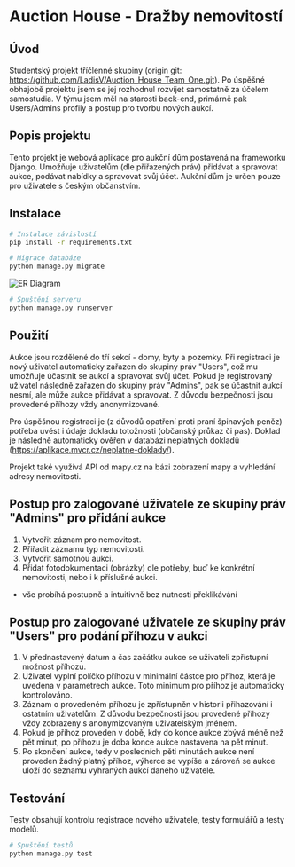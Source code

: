 # Auction House - Dražby nemovitostí

## Úvod
Studentský projekt tříčlenné skupiny (origin git: https://github.com/LadisV/Auction_House_Team_One.git). Po úspěšné obhajobě projektu jsem se jej rozhodnul rozvíjet samostatně za účelem samostudia.
V týmu jsem měl na starosti back-end, primárně pak Users/Admins profily a postup pro tvorbu nových aukcí.

## Popis projektu
Tento projekt je webová aplikace pro aukční dům postavená na frameworku Django. Umožňuje uživatelům (dle přiřazených práv) přidávat a spravovat aukce, podávat nabídky a spravovat svůj účet. Aukční dům je určen pouze pro uživatele s českým občanstvím.

## Instalace
```bash
# Instalace závislostí
pip install -r requirements.txt
```

```bash
# Migrace databáze
python manage.py migrate
```
![ER Diagram](/other_files/ER_diagram.png)

```bash
# Spuštění serveru
python manage.py runserver
```

## Použití
Aukce jsou rozdělené do tří sekcí - domy, byty a pozemky. Při registraci je nový uživatel automaticky zařazen do skupiny práv "Users", což mu umožňuje účastnit se aukcí a spravovat svůj účet. Pokud je registrovaný uživatel následně zařazen do skupiny práv "Admins", pak se účastnit aukcí nesmí, ale může aukce přidávat a spravovat. Z důvodu bezpečnosti jsou provedené příhozy vždy anonymizované.

Pro úspěšnou registraci je (z důvodů opatření proti praní špinavých peněz) potřeba uvést i údaje dokladu totožnosti (občanský průkaz či pas). Doklad je následně automaticky ověřen v databázi neplatných dokladů (https://aplikace.mvcr.cz/neplatne-doklady/).

Projekt také využívá API od mapy.cz na bázi zobrazení mapy a vyhledání adresy nemovitosti.

## Postup pro zalogované uživatele ze skupiny práv "Admins" pro přidání aukce
1. Vytvořit záznam pro nemovitost.
2. Přiřadit záznamu typ nemovitosti.
3. Vytvořit samotnou aukci.
4. Přidat fotodokumentaci (obrázky) dle potřeby, buď ke konkrétní nemovitosti, nebo i k příslušné aukci.

- vše probíhá postupně a intuitivně bez nutnosti překlikávání

## Postup pro zalogované uživatele ze skupiny práv "Users" pro podání příhozu v aukci
1. V přednastavený datum a čas začátku aukce se uživateli zpřístupní možnost příhozu.
2. Uživatel vyplní políčko příhozu v minimální částce pro příhoz, která je uvedena v parametrech aukce. Toto minimum pro příhoz je automaticky kontrolováno.
3. Záznam o provedeném příhozu je zpřístupněn v historii přihazování i ostatním uživatelům. Z důvodu bezpečnosti jsou provedené příhozy vždy zobrazeny s anonymizovaným uživatelským jménem.
4. Pokud je příhoz proveden v době, kdy do konce aukce zbývá méně než pět minut, po příhozu je doba konce aukce nastavena na pět minut.
5. Po skončení aukce, tedy v posledních pěti minutách aukce není proveden žádný platný příhoz, výherce se vypíše a zároveň se aukce uloží do seznamu vyhraných aukcí daného uživatele. 

## Testování
Testy obsahují kontrolu registrace nového uživatele, testy formulářů a testy modelů.

```bash
# Spuštění testů
python manage.py test
```
